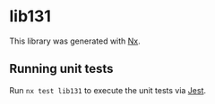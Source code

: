 # lib131

This library was generated with [Nx](https://nx.dev).


## Running unit tests

Run `nx test lib131` to execute the unit tests via [Jest](https://jestjs.io).



